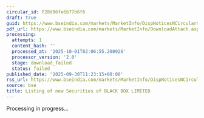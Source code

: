 ```yaml
---
circular_id: f28d96fe6b77b6f6
draft: true
guid: https://www.bseindia.com/markets/MarketInfo/DispNoticesNCirculars.aspx?Noticeid={381D25EF-0517-4AD9-8A44-F50D8A831D9E}&noticeno=20250930-25&dt=09/30/2025&icount=25&totcount=114&flag=0
pdf_url: https://www.bseindia.com/markets/MarketInfo/DownloadAttach.aspx?id=20250930-25&attachedId=
processing:
  attempts: 1
  content_hash: ''
  processed_at: '2025-10-01T02:06:55.200926'
  processor_version: '2.0'
  stage: download_failed
  status: failed
published_date: '2025-09-30T11:23:15+00:00'
rss_url: https://www.bseindia.com/markets/MarketInfo/DispNoticesNCirculars.aspx?Noticeid={381D25EF-0517-4AD9-8A44-F50D8A831D9E}&noticeno=20250930-25&dt=09/30/2025&icount=25&totcount=114&flag=0
source: bse
title: Listing of new Securities of BLACK BOX LIMITED
---
```


Processing in progress...